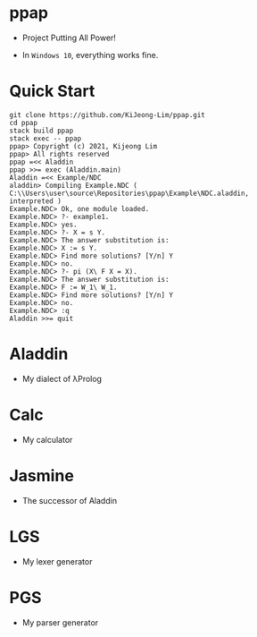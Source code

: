 # ppap

- Project Putting All Power!

- In `Windows 10`, everything works fine.

# Quick Start

```
git clone https://github.com/KiJeong-Lim/ppap.git
cd ppap
stack build ppap
stack exec -- ppap
ppap> Copyright (c) 2021, Kijeong Lim
ppap> All rights reserved
ppap =<< Aladdin     
ppap >>= exec (Aladdin.main)
Aladdin =<< Example/NDC 
aladdin> Compiling Example.NDC ( C:\\Users\user\source\Repositories\ppap\Example\NDC.aladdin, interpreted )
Example.NDC> Ok, one module loaded.
Example.NDC> ?- example1.
Example.NDC> yes.
Example.NDC> ?- X = s Y.
Example.NDC> The answer substitution is:
Example.NDC> X := s Y.
Example.NDC> Find more solutions? [Y/n] Y
Example.NDC> no.
Example.NDC> ?- pi (X\ F X = X). 
Example.NDC> The answer substitution is:
Example.NDC> F := W_1\ W_1.
Example.NDC> Find more solutions? [Y/n] Y
Example.NDC> no.
Example.NDC> :q
Aladdin >>= quit
```

# Aladdin

- My dialect of λProlog

# Calc

- My calculator

# Jasmine

- The successor of Aladdin

# LGS

- My lexer generator

# PGS

- My parser generator
